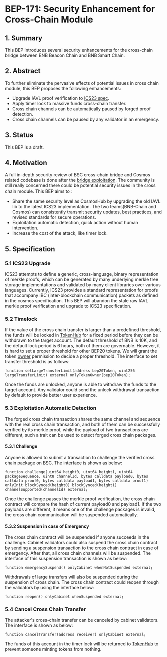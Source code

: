 # BEP-171: Security Enhancement for Cross-Chain Module

## 1. Summary

This BEP introduces several security enhancements for the cross-chain bridge between BNB Beacon Chain and BNB Smart Chain.

## 2. Abstract

To further eliminate the pervasive effects of potential issues in cross chain module, this BEP proposes the following enhancements:
* Upgrade IAVL proof verification to [ICS23 spec](https://github.com/cosmos/ibc/tree/main/spec/core/ics-023-vector-commitments).
* Apply timer lock to massive funds cross-chain transfer.
* Cross chain channels can be automatically paused by forged proof detection.
* Cross chain channels can be paused by any validator in an emergency.

## 3. Status

This BEP is a draft.

## 4. Motivation

A full in-depth security review of BSC cross-chain bridge and Cosmos related codebase is done after the [bridge exploitation](https://www.nansen.ai/research/bnb-chains-cross-chain-bridge-exploit-explained). The community is still really concerned there could be potential security issues in the cross chain module. This BEP aims to：
* Share the same security level as CosmosHub by upgrading the old IAVL lib to the latest ICS23 implementation. The two teams(BNB-Chain and Cosmos) can consistently transmit security updates, best practices, and revised standards for secure operations.
* Exploitation automatic detection, quick action without human intervention.
* Increase the cost of the attack, like timer lock.

## 5. Specification

### 5.1 ICS23 Upgrade
ICS23 attempts to define a generic, cross-language, binary representation of merkle proofs, which can be generated by many underlying merkle tree storage implementations and validated by many client libraries over various languages. Currently, ICS23 provides a standard representation for proofs that accompany IBC (inter-blockchain communication) packets as defined in the cosmos specification. This BEP will abandon the stale raw IAVL merkle proof verification and upgrade to ICS23 specification.

### 5.2 Timelock
If the value of the cross chain transfer is larger than a predefined threshold, the funds will be locked in [TokenHub](https://bscscan.com/address/0x0000000000000000000000000000000000001004) for a fixed period before they can be withdrawn to the target account.
The default threshold of BNB is 10K, and the default lock period is 6 hours,  both of them are governable. However, it is hard to set a proper threshold for other BEP20 tokens. We will grant the token [owner](https://github.com/bnb-chain/BEPs/blob/master/BEP20.md#5116-getowner) permission to decide a proper threshold. The interface to set transfer threshold is as follows:

	function setLargeTransferLimit(address bep20Token, uint256 largeTransferLimit) external onlyTokenOwner(bep20Token);

Once the funds are unlocked, anyone is able to withdraw the funds to the target account. Any validator could send the unlock withdrawal transaction by default to provide better user experience.

### 5.3 Exploitation Automatic Detection

The forged cross chain transaction shares the same channel and sequence with the real cross chain transaction, and both of them can be successfully verified by its merkle proof, while the payload of two transactions are different, such a trait can be used to detect forged cross chain packages.

#### 5.3.1 Challenge

Anyone is allowed to submit a transaction to challenge the verified cross chain package on BSC. The interface is shown as below:

    function challenge(uint64 height0, uint64 height1, uint64 packageSequence, uint8 channelId, bytes calldata payload0, bytes calldata proof0, bytes calldata payload1, bytes calldata proof1) onlyInit blockSynced(height0) blockSynced(height1) channelSupported(channelId) external;

Once the challenge passes the merkle proof verification, the cross chain contract will compare the hash of current payload0 and payload1. If the two payloads are different, it means one of the challenge packages is invalid, the cross chain communication will be suspended automatically.

#### 5.3.2 Suspension in case of Emergency

The cross chain contract will be suspended if anyone succeeds in the challenge. Cabinet validators could also suspend the cross chain contract by sending a suspension transaction to the cross chain contract in case of emergency. After that, all cross chain channels will be suspended. The interface of this suspension transaction is shown as below:

    function emergencySuspend() onlyCabinet whenNotSuspended external;

Withdrawals of large transfers will also be suspended during the suspension of cross chain. The cross chain contract could reopen through the validators by using the interface below:

    function reopen() onlyCabinet whenSuspended external;

### 5.4 Cancel Cross Chain Transfer

The attacker's cross-chain transfer can be canceled by cabinet validators. The interface is shown as below:

    function cancelTransfer(address receiver) onlyCabinet external;

The funds of this account in the timer lock will be returned to [TokenHub](https://bscscan.com/address/0x0000000000000000000000000000000000001004) to prevent someone minting tokens from nothing.
